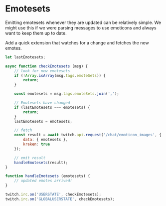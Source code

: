 # Emotesets

Emitting emotesets whenever they are updated can be relatively simple. We might use this if we were parsing messages to use emoticons and always want to keep them up to date.

Add a quick extension that watches for a change and fetches the new emotes.

```javascript
let lastEmotesets;

async function checkEmotesets (msg) {
    // look for new emotesets
    if (!Array.isArray(msg.tags.emoteSets)) {
        return;
    }

    const emotesets = msg.tags.emoteSets.join(',');

    // Emotesets have changed
    if (lastEmotesets === emotesets) {
        return;
    }
    lastEmotesets = emotesets;

    // fetch
    const result = await twitch.api.request('/chat/emoticon_images', {
        data: { emotesets },
        kraken: true
    });

    // emit result
    handleEmotesets(result);
}

function handleEmotesets (emotesets) {
    // updated emotes arrived!
}

twitch.irc.on('USERSTATE', checkEmotesets);
twitch.irc.on('GLOBALUSERSTATE', checkEmotesets);
